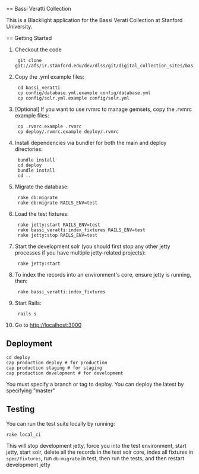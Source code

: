 == Bassi Veratti Collection

This is a Blacklight application for the Bassi Verati Collection at Stanford University.

== Getting Started

1. Checkout the code

        git clone git://afs/ir.stanford.edu/dev/dlss/git/digital_collection_sites/bassi_veratti.git

1. Copy the .yml example files:

        cd bassi_veratti
        cp config/database.yml.example config/database.yml
        cp config/solr.yml.example config/solr.yml

1. [Optional] If you want to use rvmrc to manage gemsets, copy the .rvmrc example files:

        cp .rvmrc.example .rvmrc
        cp deploy/.rvmrc.example deploy/.rvmrc

1. Install dependencies via bundler for both the main and deploy directories:

        bundle install
        cd deploy
        bundle install
        cd ..

1. Migrate the database:

        rake db:migrate
        rake db:migrate RAILS_ENV=test

1. Load the test fixtures:

        rake jetty:start RAILS_ENV=test
        rake bassi_veratti:index_fixtures RAILS_ENV=test
        rake jetty:stop RAILS_ENV=test

1. Start the development solr (you should first stop any other jetty processes if you have 
   multiple jetty-related projects):

        rake jetty:start

1. To index the records into an environment's core, ensure jetty is running, then:

        rake bassi_veratti:index_fixtures

1. Start Rails:

        rails s

1. Go to <http://localhost:3000>


## Deployment

    cd deploy
    cap production deploy # for production
    cap production staging # for staging
    cap production development # for development

You must specify a branch or tag to deploy.  You can deploy the latest by specifying "master"

## Testing

You can run the test suite locally by running:

    rake local_ci

This will stop development jetty, force you into the test environment, start jetty, start solr, 
delete all the records in the test solr core, index all fixtures in `spec/fixtures`, run `db:migrate` in test,
then run the tests, and then restart development jetty
